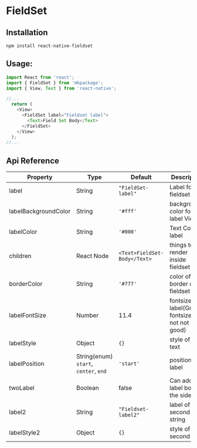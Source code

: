 # FieldSet

## Installation
```
npm install react-native-fieldset
```
## Usage: 
```javascript
import React from 'react';
import { FieldSet } from 'mhpackage';
import { View, Text } from 'react-native';

//...
  return (
    <View>
      <FieldSet label="Fieldset label">
        <Text>Field Set Body</Text>
      </FieldSet>
    </View>
  );
//...
```

## Api Reference
Property | Type | Default | Description | Required
-------- | ---- | ------- | --- | ---
label | String | `"FieldSet-label"` | Label for fieldset | Yes
labelBackgroundColor | String | `'#fff'`| background color for label View |No
labelColor | String | `'#000'`| Text Color of label |No
children | React Node | ```<Text>FieldSet-Body</Text>```| things to render inside fieldset |Yes
borderColor | String | `'#777'`| color of border of fieldset |No
labelFontSize | Number | 11.4| fontsize of label(Greater fontsize may not not look good) |No
labelStyle | Object | `{}`| style of label text|No
labelPosition | String(enum) `start`, `center`, `end` | `'start'`| position of label|No
twoLabel| Boolean| false | Can add label both the side|No
label2| String| `"Fieldset-label2"` | label of second string |No
labelStyle2| Object| `{}` | style of second label  |No
